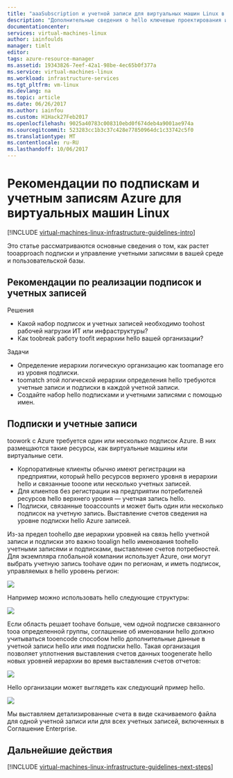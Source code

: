 ```yaml
---
title: "aaaSubscription и учетной записи для виртуальных машин Linux в Azure | Документы Microsoft"
description: "Дополнительные сведения о hello ключевые проектирования и реализации рекомендации для подписок и учетных записей в Azure."
documentationcenter: 
services: virtual-machines-linux
author: iainfoulds
manager: timlt
editor: 
tags: azure-resource-manager
ms.assetid: 19343826-7eef-42a1-98be-4ec65b0f377a
ms.service: virtual-machines-linux
ms.workload: infrastructure-services
ms.tgt_pltfrm: vm-linux
ms.devlang: na
ms.topic: article
ms.date: 06/26/2017
ms.author: iainfou
ms.custom: H1Hack27Feb2017
ms.openlocfilehash: 9025a40783c008310ebd0f674deb4a9001ae974a
ms.sourcegitcommit: 523283cc1b3c37c428e77850964dc1c33742c5f0
ms.translationtype: MT
ms.contentlocale: ru-RU
ms.lasthandoff: 10/06/2017
---
```

# <a name="azure-subscription-and-accounts-guidelines-for-linux-vms"></a>Рекомендации по подпискам и учетным записям Azure для виртуальных машин Linux

[!INCLUDE [virtual-machines-linux-infrastructure-guidelines-intro](../../../includes/virtual-machines-linux-infrastructure-guidelines-intro.md)]

Это статье рассматриваются основные сведения о том, как растет tooapproach подписки и управление учетными записями в вашей среде и пользовательской базы.

## <a name="implementation-guidelines-for-subscriptions-and-accounts"></a>Рекомендации по реализации подписок и учетных записей
Решения

* Какой набор подписок и учетных записей необходимо toohost рабочей нагрузки ИТ или инфраструктуры?
* Как toobreak работу toofit иерархии hello вашей организации?

Задачи

* Определение иерархии логическую организацию как toomanage его из уровня подписки.
* toomatch этой логической иерархии определения hello требуются учетные записи и подписки в каждой учетной записи.
* Создайте набор hello подписками и учетными записями с помощью имен.

## <a name="subscriptions-and-accounts"></a>Подписки и учетные записи
toowork с Azure требуется один или несколько подписок Azure. В них размещаются такие ресурсы, как виртуальные машины или виртуальные сети.

* Корпоративные клиенты обычно имеют регистрации на предприятии, который hello ресурсов верхнего уровня в иерархии hello и связанные tooone или несколько учетных записей.
* Для клиентов без регистрации на предприятии потребителей ресурсов hello верхнего уровня — учетная запись hello.
* Подписки, связанные tooaccounts и может быть один или несколько подписок на учетную запись. Выставление счетов сведения на уровне подписки hello Azure записей.

Из-за предел toohello две иерархии уровней на связь hello учетной записи и подписки это важно tooalign hello именования toohello учетными записями и подписками, выставление счетов потребностей. Для экземпляра глобальной компании использует Azure, они могут выбрать учетную запись toohave один по регионам, и иметь подписок, управляемых в hello уровень регион:

![](media/virtual-machines-common-infrastructure-service-guidelines/sub01.png)

Например можно использовать hello следующие структуры:

![](media/virtual-machines-common-infrastructure-service-guidelines/sub02.png)

Если область решает toohave больше, чем одной подписке связанного tooa определенной группы, соглашение об именовании hello должно учитываться tooencode способом hello дополнительные данные в учетной записи hello или имя подписки hello. Такая организация позволяет уплотнения выставления счетов данных toogenerate hello новых уровней иерархии во время выставления счетов отчетов:

![](media/virtual-machines-common-infrastructure-service-guidelines/sub03.png)

Hello организации может выглядеть как следующий пример hello.

![](media/virtual-machines-common-infrastructure-service-guidelines/sub04.png)

Мы выставляем детализированные счета в виде скачиваемого файла для одной учетной записи или для всех учетных записей, включенных в Соглашение Enterprise.

## <a name="next-steps"></a>Дальнейшие действия
[!INCLUDE [virtual-machines-linux-infrastructure-guidelines-next-steps](../../../includes/virtual-machines-linux-infrastructure-guidelines-next-steps.md)]

